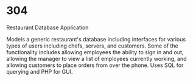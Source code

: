 # 304
Restaurant Database Application

Models a generic restaurant's database including interfaces for various types of users including chefs, servers, and customers. Some of the functionality includes allowing employees the ability to sign in and out, allowing the manager to view a list of employees currently working, and allowing customers to place orders from over the phone. Uses SQL for querying and PHP for GUI. 
